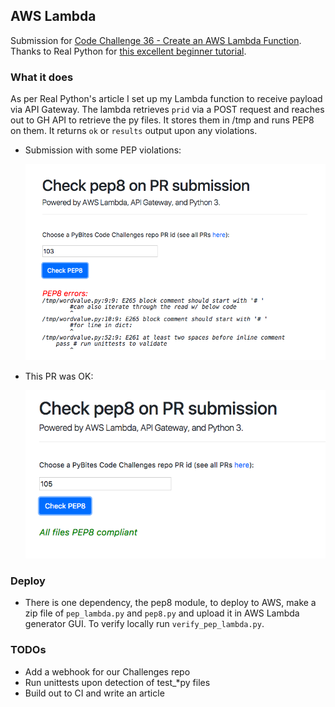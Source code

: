 ## AWS Lambda

Submission for [Code Challenge 36 - Create an AWS Lambda Function](https://pybit.es/codechallenge36.html). Thanks to Real Python for [this excellent beginner tutorial](https://realpython.com/blog/python/code-evaluation-with-aws-lambda-and-api-gateway/).

### What it does

As per Real Python's article I set up my Lambda function to receive payload via API Gateway. The lambda retrieves `prid` via a POST request and reaches out to GH API to retrieve the py files. It stores them in /tmp and runs PEP8 on them. It returns `ok` or `results` output upon any violations.

* Submission with some PEP violations:

	![if ok](assets/pr-pep-errors.png)

* This PR was OK:

	![if errors](assets/pr-no-errors.png)

### Deploy

* There is one dependency, the pep8 module, to deploy to AWS, make a zip file of `pep_lambda.py` and `pep8.py` and upload it in AWS Lambda generator GUI. To verify locally run `verify_pep_lambda.py`.

### TODOs

* Add a webhook for our Challenges repo
* Run unittests upon detection of test_*py files
* Build out to CI and write an article
